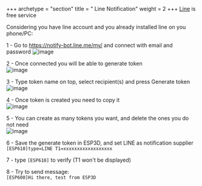 +++
archetype = "section"
title = " Line Notification"
weight = 2
+++
[Line](https://line.me) is free service

Considering you have line account and you already installed line on you phone/PC:

1 - Go to https://notify-bot.line.me/my/ and connect with email and password
![image](/images/notifications/line/logon.png)

2 - Once connected you will be able to generate token   
![image](/images/notifications/line/generate.png)

3 - Type token name on top, select recipient(s) and press Generate token   
![image](/images/notifications/line/generate2.png)

4 - Once token is created you need to copy it   
![image](/images/notifications/line/token1.png)

5 - You can create as many tokens you want, and delete the ones you do not need   
![image](/images/notifications/line/tokenmanagement.png)

6 - Save the generate token in ESP3D, and set LINE as notification supplier    
`[ESP610]type=LINE T1=xxxxxxxxxxxxxxxxxx`  

7 - type `[ESP610]` to verify (T1 won't be displayed)   

8 - Try to send message:   
`[ESP600]Hi there, test from ESP3D`
